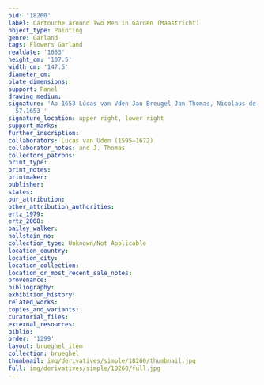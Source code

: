 ```yaml
---
pid: '18260'
label: Cartouche around Two Men in Garden (Maastricht)
object_type: Painting
genre: Garland
tags: Flowers Garland
realdate: '1653'
height_cm: '107.5'
width_cm: '147.5'
diameter_cm: 
plate_dimensions: 
support: Panel
drawing_medium: 
signature: 'Ao 1653 Lúcas van Vden Jan Breugel Jan Thomas, Nicolaus de man aetatis
  57.1653 '
signature_location: upper right, lower right
support_marks: 
further_inscription: 
collaborators: Lucas van Uden (1595–1672)
collaborator_notes: and J. Thomas
collectors_patrons: 
print_type: 
print_notes: 
printmaker: 
publisher: 
states: 
our_attribution: 
other_attribution_authorities: 
ertz_1979: 
ertz_2008: 
bailey_walker: 
hollstein_no: 
collection_type: Unknown/Not Applicable
location_country: 
location_city: 
location_collection: 
location_or_most_recent_sale_notes: 
provenance: 
bibliography: 
exhibition_history: 
related_works: 
copies_and_variants: 
curatorial_files: 
external_resources: 
biblio: 
order: '1299'
layout: brueghel_item
collection: brueghel
thumbnail: img/derivatives/simple/18260/thumbnail.jpg
full: img/derivatives/simple/18260/full.jpg
---
```

